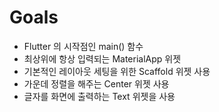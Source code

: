 # Goals

* Flutter 의 시작점인 main() 함수
* 최상위에 항상 입력되는 MaterialApp 위젯
* 기본적인 레이아웃 세팅을 위한 Scaffold 위젯 사용
* 가운데 정렬을 해주는 Center 위젯 사용
* 글자를 화면에 출력하는 Text 위젯을 사용
